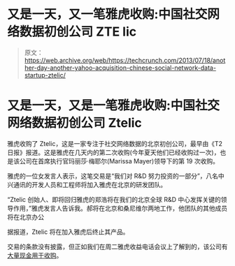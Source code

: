 # 又是一天，又一笔雅虎收购:中国社交网络数据初创公司 ZTE lic 

> 原文：<https://web.archive.org/web/https://techcrunch.com/2013/07/18/another-day-another-yahoo-acquisition-chinese-social-network-data-startup-ztelic/>

# 又是一天，又是一笔雅虎收购:中国社交网络数据初创公司 Ztelic

雅虎收购了 Ztelic，这是一家专注于社交网络数据的北京初创公司，最早由《T2 日报》报道。这是雅虎在几天内的第二次收购(今年夏天他们已经收购过一次)，也是该公司在首席执行官玛丽莎·梅耶尔(Marissa Mayer)领导下的第 19 次收购。

雅虎的一位女发言人表示，这笔交易是“我们对 R&D 努力投资的一部分”，八名中兴通讯的开发人员和工程师将加入雅虎在北京的研发团队。

“Ztelic 创始人、即将回归雅虎的郑浩将在我们的北京全球 R&D 中心发挥关键的领导作用，”雅虎发言人告诉我。郝将在北京和桑尼维尔两地工作，他团队的其他成员将在北京办公

据报道，Ztelic 将在加入雅虎后终止其产品。

交易的条款没有披露，但正如我们在周二雅虎收益电话会议上了解到的，该公司有[大量现金用于收购](https://web.archive.org/web/20221209101316/https://beta.techcrunch.com/2013/07/16/with-its-5-billion-share-buyback-program-yahoo-still-has-a-big-pile-of-cash-for-acquisitions/)。